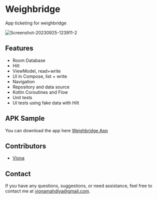 Weighbridge
==================

App ticketing for weighbridge

![Screenshot-20230925-123911-2](https://github.com/vionavio/TruckScale/assets/62820688/e393145f-7002-4fd4-be4d-81e272ce8b26)

## Features

* Room Database
* Hilt
* ViewModel, read+write
* UI in Compose, list + write
* Navigation
* Repository and data source
* Kotlin Coroutines and Flow
* Unit tests
* UI tests using fake data with Hilt

## APK Sample
You can download the app here [Weighbridge App](https://drive.google.com/file/d/1ijSAPMvmnXf72ooRTBBQ6PJgp4NPqpUN/view?usp=share_link)

## Contributors

- [Viona](https://github.com/vionavio)

## Contact

If you have any questions, suggestions, or need assistance, feel free to contact me at [vionamahdiya@gmail.com](mailto:vionamahdiya@gmail.com).

